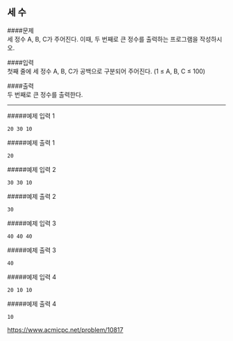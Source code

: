 세 수
----------
####문제   
세 정수 A, B, C가 주어진다. 이때, 두 번째로 큰 정수를 출력하는 프로그램을 작성하시오.

####입력   
첫째 줄에 세 정수 A, B, C가 공백으로 구분되어 주어진다. (1 ≤ A, B, C ≤ 100) 

####출력   
두 번째로 큰 정수를 출력한다.

***
#####예제 입력 1   
```
20 30 10
```
#####예제 출력 1   
```
20
```
#####예제 입력 2   
```
30 30 10
```
#####예제 출력 2   
```
30
```
#####예제 입력 3   
```
40 40 40
```
#####예제 출력 3   
```
40
```
#####예제 입력 4   
```
20 10 10
```
#####예제 출력 4   
```
10
```

<https://www.acmicpc.net/problem/10817>
